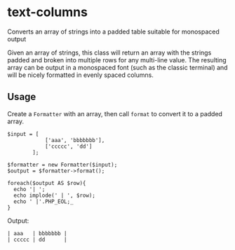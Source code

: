 # text-columns
Converts an array of strings into a padded table suitable for monospaced output

Given an array of strings, this class will return an array with the strings padded and broken into multiple rows for any multi-line value. The resulting array can be output in a monospaced font (such as the classic terminal) and will be nicely formatted in evenly spaced columns.

## Usage

Create a `Formatter` with an array, then call `format` to convert it to a padded array.
 
```
$input = [
            ['aaa', 'bbbbbbb'],
            ['ccccc', 'dd']
        ];

$formatter = new Formatter($input);
$output = $formatter->format();

foreach($output AS $row){
  echo '| ';
  echo implode(' | ', $row);
  echo ' |'.PHP_EOL;_
}
```

Output:
```
| aaa   | bbbbbbb |
| ccccc | dd      |
```

